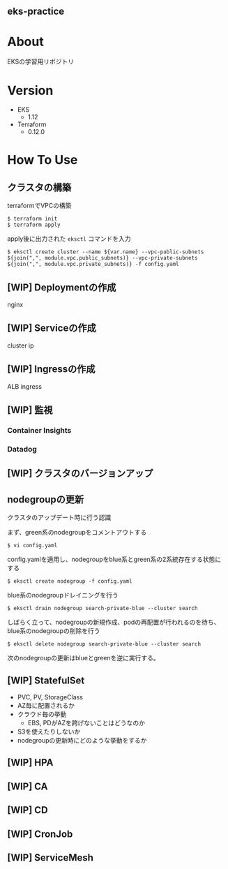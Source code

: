 eks-practice
---

# About
EKSの学習用リポジトリ

# Version
- EKS
    - 1.12
- Terraform
    - 0.12.0

# How To Use
## クラスタの構築
terraformでVPCの構築

```
$ terraform init
$ terraform apply
```

apply後に出力された `eksctl` コマンドを入力

```
$ eksctl create cluster --name ${var.name} --vpc-public-subnets ${join(",", module.vpc.public_subnets)} --vpc-private-subnets ${join(",", module.vpc.private_subnets)} -f config.yaml
```

## [WIP] Deploymentの作成
nginx

## [WIP] Serviceの作成
cluster ip

## [WIP] Ingressの作成
ALB ingress

## [WIP] 監視
### Container Insights

### Datadog

## [WIP] クラスタのバージョンアップ

## nodegroupの更新
クラスタのアップデート時に行う認識

まず、green系のnodegroupをコメントアウトする
```
$ vi config.yaml
```

config.yamlを適用し、nodegroupをblue系とgreen系の2系統存在する状態にする
```
$ eksctl create nodegroup -f config.yaml
```

blue系のnodegroupドレイニングを行う
```
$ eksctl drain nodegroup search-private-blue --cluster search
```

しばらく立って、nodegroupの新規作成、podの再配置が行われるのを待ち、blue系のnodegroupの削除を行う
```
$ eksctl delete nodegroup search-private-blue --cluster search
```

次のnodegroupの更新はblueとgreenを逆に実行する。

## [WIP] StatefulSet
- PVC, PV, StorageClass
- AZ毎に配置されるか
- クラウド毎の挙動
    - EBS, PDがAZを跨げないことはどうなのか
- S3を使えたりしないか
- nodegroupの更新時にどのような挙動をするか

## [WIP] HPA

## [WIP] CA

## [WIP] CD

## [WIP] CronJob

## [WIP] ServiceMesh
